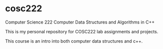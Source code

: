 # cosc222
Computer Science 222 Computer Data Structures and Algorithms in C++ 

This is my personal repository for COSC222 lab assignments and projects. 

This course is an intro into both computer data structures and c++. 
